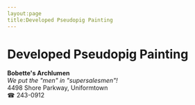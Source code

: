 ```yaml
---
layout:page
title:Developed Pseudopig Painting
---
```

# Developed Pseudopig Painting

**Bobette's Archlumen**  
_We put the "men" in "supersalesmen"!_  
4498 Shore Parkway, Uniformtown  
☎ 243-0912



